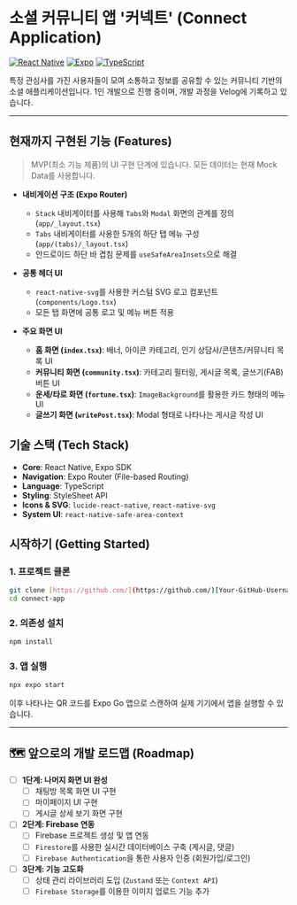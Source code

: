 #  소셜 커뮤니티 앱 '커넥트' (Connect Application)

[![React Native](https://img.shields.io/badge/React%20Native-20232A?style=for-the-badge&logo=react&logoColor=61DAFB)](https://reactnative.dev/) [![Expo](https://img.shields.io/badge/Expo-000020?style=for-the-badge&logo=expo&logoColor=white)](https://expo.dev/) [![TypeScript](https://img.shields.io/badge/TypeScript-007ACC?style=for-the-badge&logo=typescript&logoColor=white)](https://www.typescriptlang.org/)

특정 관심사를 가진 사용자들이 모여 소통하고 정보를 공유할 수 있는 커뮤니티 기반의 소셜 애플리케이션입니다. 1인 개발으로 진행 중이며, 개발 과정을 Velog에 기록하고 있습니다.

---

##  현재까지 구현된 기능 (Features)

> MVP(최소 기능 제품)의 UI 구현 단계에 있습니다. 모든 데이터는 현재 Mock Data를 사용합니다.

-   **내비게이션 구조 (Expo Router)**
    -   `Stack` 내비게이터를 사용해 `Tabs`와 `Modal` 화면의 관계를 정의 (`app/_layout.tsx`)
    -   `Tabs` 내비게이터를 사용한 5개의 하단 탭 메뉴 구성 (`app/(tabs)/_layout.tsx`)
    -   안드로이드 하단 바 겹침 문제를 `useSafeAreaInsets`으로 해결

-   **공통 헤더 UI**
    -   `react-native-svg`를 사용한 커스텀 SVG 로고 컴포넌트 (`components/Logo.tsx`)
    -   모든 탭 화면에 공통 로고 및 메뉴 버튼 적용

-   **주요 화면 UI**
    -   **홈 화면 (`index.tsx`)**: 배너, 아이콘 카테고리, 인기 상담사/콘텐츠/커뮤니티 목록 UI
    -   **커뮤니티 화면 (`community.tsx`)**: 카테고리 필터링, 게시글 목록, 글쓰기(FAB) 버튼 UI
    -   **운세/타로 화면 (`fortune.tsx`)**: `ImageBackground`를 활용한 카드 형태의 메뉴 UI
    -   **글쓰기 화면 (`writePost.tsx`)**: Modal 형태로 나타나는 게시글 작성 UI

## 기술 스택 (Tech Stack)

-   **Core**: React Native, Expo SDK
-   **Navigation**: Expo Router (File-based Routing)
-   **Language**: TypeScript
-   **Styling**: StyleSheet API
-   **Icons & SVG**: `lucide-react-native`, `react-native-svg`
-   **System UI**: `react-native-safe-area-context`

## 시작하기 (Getting Started)

### 1. 프로젝트 클론

```bash
git clone [https://github.com/](https://github.com/)[Your-GitHub-Username]/connect-app.git
cd connect-app
```
### 2. 의존성 설치
```bash
npm install
```

### 3. 앱 실행
```bash
npx expo start
```

이후 나타나는 QR 코드를 Expo Go 앱으로 스캔하여 실제 기기에서 앱을 실행할 수 있습니다.

---

## 🗺️ 앞으로의 개발 로드맵 (Roadmap)

-   [ ] **1단계: 나머지 화면 UI 완성**
    -   [ ] 채팅방 목록 화면 UI 구현
    -   [ ] 마이페이지 UI 구현
    -   [ ] 게시글 상세 보기 화면 구현
-   [ ] **2단계: Firebase 연동**
    -   [ ] Firebase 프로젝트 생성 및 앱 연동
    -   [ ] `Firestore`를 사용한 실시간 데이터베이스 구축 (게시글, 댓글)
    -   [ ] `Firebase Authentication`을 통한 사용자 인증 (회원가입/로그인)
-   [ ] **3단계: 기능 고도화**
    -   [ ] 상태 관리 라이브러리 도입 (`Zustand` 또는 `Context API`)
    -   [ ] `Firebase Storage`를 이용한 이미지 업로드 기능 추가